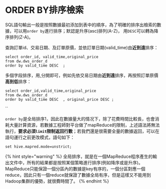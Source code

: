 # ORDER BY排序檢索

SQL語句輸出一般是按照數據最初添加到表中的順序，為了明確的排序出檢索的數據，可以用`order by`進行排序；默認是升序(asc)排列(A-Z)， 用`DESC`可以轉為降序排列(Z-A)。

查詢訂單id、交易日期、及訂單原價，並依訂單日期(valid\_time)由**近到遠**排序：

```
select order_id, valid_time,original_price   
from dw.dws_order_d   
order by valid_time DESC  ;
```



多個字段排序，用,分開即可，例如先依交易日期由**近到遠**排序，再按照訂單原價**高到低**排序：

```
select order_id,valid_time,original_price    
from dw.dws_order_d     
order by valid_time DESC  , original_price DESC ;
```

``

`order by`是全局排序1，因此在數據量大的情况下，除了花費時間比較長，也會消耗大量計算資源，若數據工程師對平台做了mapReduce的限制，上述語法將無法執行，**要求必須`limit`限制返回行數**；若我們還是很需要全量的數據返回，可以在語句運行之前更改模式，語句如下：

```
set hive.mapred.mode=unstrict;
```

{% hint style="warning" %}
全局排序，就是在一個MapReduce程序產生的輸出文件中，所有的結果都是按照某個策略進行排序(例如降序或是升序)。 MapReduce只能保證一個分區內的數據是key有序的，一個分區對應一個reduce，因此只有一個reduce就保證了數據全局有序，但是這樣又不能用到Hadoop集群的優勢，就很費時間了。
{% endhint %}
